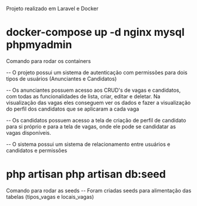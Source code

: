 Projeto realizado em Laravel e Docker 

# docker-compose up -d nginx mysql phpmyadmin
Comando para rodar os containers

-- O projeto possui um sistema de autenticação com permissões para dois tipos de usuários (Anunciantes e Candidatos)

-- Os anunciantes possuem acesso aos CRUD's de vagas e candidatos, com todas as funcionalidades de lista, criar, editar e deletar. Na visualização das vagas eles conseguem ver os dados e fazer a visualização do perfil dos candidatos que se aplicaram a cada vaga

-- Os candidatos possuem acesso a tela de criação de perfil de candidato para si próprio e para a tela de vagas, onde ele pode se candidatar as vagas disponíveis.

-- O sistema possui um sistema de relacionamento entre usuários e candidatos e permissões

# php artisan php artisan db:seed
Comando para rodar as seeds
-- Foram criadas seeds para alimentação das tabelas (tipos_vagas e locais_vagas)



